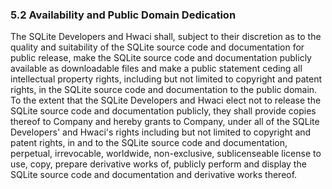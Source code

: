 ### 5\.2 Availability and Public Domain Dedication


The SQLite Developers and Hwaci shall, 
subject to their discretion as to the quality
and suitability of the SQLite source code and documentation
for public release, make 
the SQLite source code and documentation
publicly available as downloadable files
and make a public statement ceding all intellectual 
property rights, including but not limited to copyright
and patent rights, in the SQLite source code and documentation
to the public domain. 
To the extent that the SQLite Developers and Hwaci 
elect not to release the SQLite
source code and documentation
publicly, they shall provide copies thereof to 
Company and hereby grants to Company, under all of the 
SQLite Developers' and Hwaci's 
rights
including but not limited to copyright and patent rights,
in and to the SQLite source code and documentation, 
perpetual, irrevocable, 
worldwide, non\-exclusive, sublicenseable license to use, 
copy, prepare derivative works of, publicly perform and 
display the SQLite source code and documentation 
and derivative works thereof.


